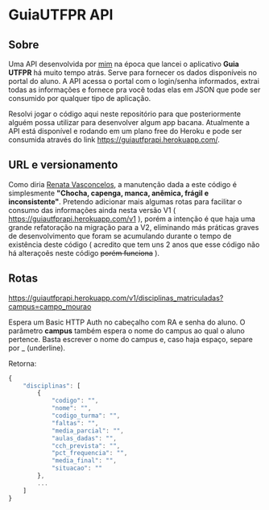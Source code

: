 # GuiaUTFPR API

## Sobre


Uma API desenvolvida por [mim](http://www.victormatheus.com.br) na época que lancei o aplicativo **Guia UTFPR** há muito tempo atrás. Serve para fornecer os dados disponíveis no portal do aluno. A API acessa o portal com o login/senha informados, extrai todas as informações e fornece pra você todas elas em JSON que pode ser consumido por qualquer tipo de aplicação.

Resolvi jogar o código aqui neste repositório para que posteriormente alguém possa utilizar para desenvolver algum app bacana. Atualmente a API está disponível e rodando em um plano free do Heroku e pode ser consumida através do link https://guiautfprapi.herokuapp.com/.

## URL e versionamento

Como diria [Renata Vasconcelos](https://www.youtube.com/watch?v=B1tupT3LijM), a manutenção dada a este código é simplesmente **"Chocha, capenga, manca, anêmica, frágil e inconsistente"**.
Pretendo adicionar mais algumas rotas para facilitar o consumo das informações ainda nesta versão V1 ( https://guiautfprapi.herokuapp.com/v1 ), porém a intenção é que haja uma grande refatoração na migração para a V2, eliminando más práticas graves de desenvolvimento que foram se acumulando durante o tempo de existência deste código ( acredito que tem uns 2 anos que esse código não há alteraçoẽs neste código ~~porém funciona~~ ).


## Rotas

https://guiautfprapi.herokuapp.com/v1/disciplinas_matriculadas?campus=campo_mourao

Espera um Basic HTTP Auth no cabeçalho com RA e senha do aluno. O parâmetro **campus** também espera o nome do campus ao qual o aluno pertence. Basta escrever o nome do campus e, caso haja espaço, separe por _ (underline).

Retorna:
```javascript
{
    "disciplinas": [
        {
            "codigo": "",
            "nome": "",
            "codigo_turma": "",
            "faltas": "",
            "media_parcial": "",
            "aulas_dadas": "",
            "cch_prevista": "",
            "pct_frequencia": "",
            "media_final": "",
            "situacao": ""
        },
        ...
    ]
}
```
